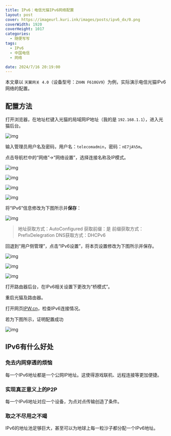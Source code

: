 ```yaml
---
title: IPv6：电信光猫IPv6网络配置
layout: post
cover: https://imageurl.kuri.ink/images/posts/ipv6_dx/0.png
coverWidth: 1920
coverHeight: 1017
categories:
  - 随便写写
tags:
  - IPv6
  - 中国电信
  - 网络

date: 2024/7/16 20:19:00
---
```

本文章以 `天翼网关 4.0`（设备型号：`ZXHN F610GV9`）为例，实际演示电信光猫IPv6网络的配置。

<!--more-->

## 配置方法

打开浏览器，在地址栏键入光猫的局域网IP地址（我的是 `192.168.1.1`），进入光猫后台。

![img](https://imageurl.kuri.ink/images/posts/ipv6_dx/0.png)

输入管理员用户名及密码，用户名：`telecomadmin`，密码：`nE7jA%5m`。

点击导航栏中的“网络”→“网络设置”，选择连接名称及IP模式。

![img](https://imageurl.kuri.ink/images/posts/ipv6_dx/1.png)

![img](https://imageurl.kuri.ink/images/posts/ipv6_dx/6.png)

![img](https://imageurl.kuri.ink/images/posts/ipv6_dx/7.png)

![img](https://imageurl.kuri.ink/images/posts/ipv6_dx/8.png)

将“IPv6”信息修改为下图所示并**保存**：

![img](https://imageurl.kuri.ink/images/posts/ipv6_dx/9.png)

> 地址获取方式：AutoConfigured
> 获取前缀：是
> 前缀获取方式：PrefixDelegration
> DNS获取方式：DHCPv6

回退到“用户侧管理”，点击“IPv6设置”，将本页设置修改为下图所示并保存。

![img](https://imageurl.kuri.ink/images/posts/ipv6_dx/2.png)

![img](https://imageurl.kuri.ink/images/posts/ipv6_dx/4.png)

![img](https://imageurl.kuri.ink/images/posts/ipv6_dx/5.png)

打开路由器后台，在IPv6相关设置下更改为“桥模式”。

重启光猫及路由器。

打开网页[IPW.cn](https://ipw.cn/)，检查IPv6连接情况。

若为下图所示，证明配置成功

![img](https://imageurl.kuri.ink/images/posts/ipv6_dx/10.png)

## IPv6有什么好处

### 免去内网穿透的烦恼

每一个IPv6地址都是一个公网IP地址。这使得游戏联机、远程连接等更加便捷。

### 实现真正意义上的P2P

每一个IPv6地址对应一个设备，为点对点传输创造了条件。

### 取之不尽用之不竭

IPv6的地址池足够巨大，甚至可以为地球上每一粒沙子都分配一个IPv6地址。
